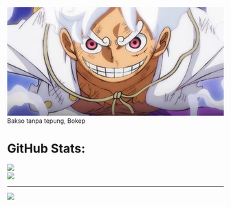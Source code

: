 <img src=https://raw.githubusercontent.com/AbuRider/AbuRider/refs/heads/main/images.jpeg>
Bakso tanpa tepung, Bokep

# GitHub Stats:
![](https://github-readme-stats.vercel.app/api?username=AbuRider&theme=gruvbox&hide_border=true&include_all_commits=true&count_private=true)<br/>
![](https://github-readme-stats.vercel.app/api/top-langs/?username=AbuRider&theme=gruvbox&hide_border=true&include_all_commits=true&count_private=true&layout=compact)

---
[![](https://visitcount.itsvg.in/api?id=AbuRider&icon=0&color=0)](https://visitcount.itsvg.in)

<!-- Proudly created with GPRM ( https://gprm.itsvg.in ) -->
